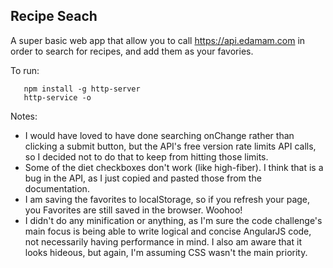 Recipe Seach
-------------------------
A super basic web app that allow you to call https://api.edamam.com in order to search for recipes, and add them as your favories.

To run: 
 ```
    npm install -g http-server
    http-service -o
```

Notes: 
- I would have loved to have done searching onChange rather than clicking a submit button, but the API's free version rate limits API calls, so I decided not to do that to keep from hitting those limits.
- Some of the diet checkboxes don't work (like high-fiber). I think that is a bug in the API, as I just copied and pasted those from the documentation.
- I am saving the favorites to localStorage, so if you refresh your page, you Favorites are still saved in the browser. Woohoo!
- I didn't do any minification or anything, as I'm sure the code challenge's main focus is being able to write logical and concise AngularJS code, not necessarily having performance in mind. I also am aware that it looks hideous, but again, I'm assuming CSS wasn't the main priority.